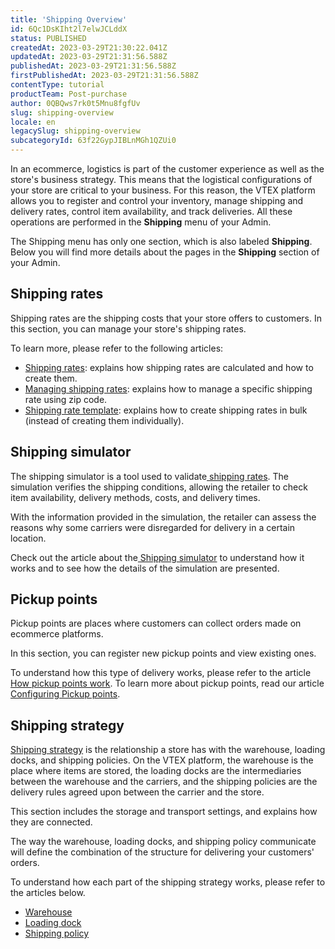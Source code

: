 ```yaml
---
title: 'Shipping Overview'
id: 6Qc1DsKIht2l7elwJCLddX
status: PUBLISHED
createdAt: 2023-03-29T21:30:22.041Z
updatedAt: 2023-03-29T21:31:56.588Z
publishedAt: 2023-03-29T21:31:56.588Z
firstPublishedAt: 2023-03-29T21:31:56.588Z
contentType: tutorial
productTeam: Post-purchase
author: 0QBQws7rk0t5Mnu8fgfUv
slug: shipping-overview
locale: en
legacySlug: shipping-overview
subcategoryId: 63f22GypJIBLnMGh1QZUi0
---
```


In an ecommerce, logistics is part of the customer experience as well as the store's business strategy. This means that the logistical configurations of your store are critical to your business. For this reason, the VTEX platform allows you to register and control your inventory, manage shipping and delivery rates, control item availability, and track deliveries. All these operations are performed in the **Shipping** menu of your Admin.

The Shipping menu has only one section, which is also labeled **Shipping**. Below you will find more details about the pages in the **Shipping** section of your Admin.

## Shipping rates

Shipping rates are the shipping costs that your store offers to customers. In this section, you can manage your store's shipping rates.

To learn more, please refer to the following articles:

- [Shipping rates](https://help.vtex.com/en/tutorial/shipping-rates--1Balpg3rv0854udEPedvMM): explains how shipping rates are calculated and how to create them.
- [Managing shipping rates](https://help.vtex.com/en/tutorial/managing-shipping-rates--tutorials_141): explains how to manage a specific shipping rate using zip code.
- [Shipping rate template](https://help.vtex.com/en/tutorial/shipping-rate-template--tutorials_127): explains how to create shipping rates in bulk (instead of creating them individually).

## Shipping simulator

The shipping simulator is a tool used to validate[ shipping rates](https://help.vtex.com/en/tutorial/shipping-rates--1Balpg3rv0854udEPedvMM). The simulation verifies the shipping conditions, allowing the retailer to check item availability, delivery methods, costs, and delivery times.

With the information provided in the simulation, the retailer can assess the reasons why some carriers were disregarded for delivery in a certain location.

Check out the article about the[ Shipping simulator](https://help.vtex.com/en/tutorial/shipping-simulation--tutorials_144) to understand how it works and to see how the details of the simulation are presented.

## Pickup points

Pickup points are places where customers can collect orders made on ecommerce platforms.

In this section, you can register new pickup points and view existing ones.

To understand how this type of delivery works, please refer to the article[ How pickup points work](https://help.vtex.com/en/tutorial/how-pickup-points-work--2fljn6wLjn8M4lJHA6HP3R). To learn more about pickup points, read our article[ Configuring Pickup points](https://help.vtex.com/en/tutorial/adding-pickup-points--2R5ClQiwe4KoSQgsuiOw4E).

## Shipping strategy

[Shipping strategy](https://help.vtex.com/en/tutorial/shipping-strategy--58vLBDbjYVQzJ6rRc5QNz3) is the relationship a store has with the warehouse, loading docks, and shipping policies. On the VTEX platform, the warehouse is the place where items are stored, the loading docks are the intermediaries between the warehouse and the carriers, and the shipping policies are the delivery rules agreed upon between the carrier and the store.

This section includes the storage and transport settings, and explains how they are connected.

The way the warehouse, loading docks, and shipping policy communicate will define the combination of the structure for delivering your customers' orders.

To understand how each part of the shipping strategy works, please refer to the articles below.

- [Warehouse](https://help.vtex.com/en/tutorial/estoque--6oIxvsVDTtGpO7y6zwhGpb)
- [Loading dock](https://help.vtex.com/en/tutorial/loading-dock--5DY8xHEjOLYDVL41Urd5qj)
- [Shipping policy](https://help.vtex.com/en/tutorial/shipping-policy--tutorials_140)

